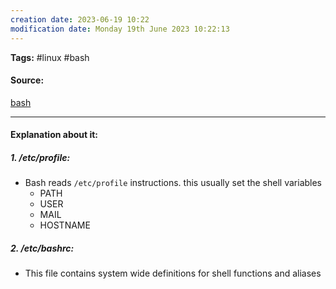 ```yaml
---
creation date: 2023-06-19 10:22
modification date: Monday 19th June 2023 10:22:13
---
```


**Tags:** #linux #bash 

#### Source:
[bash](https://tldp.org/LDP/Bash-Beginners-Guide/html/sect_03_01.html)

--------------------------------------

#### Explanation about it:

##### 1. /etc/profile:

* Bash reads `/etc/profile` instructions. this usually set the shell variables 
	* PATH
	* USER
	* MAIL
	* HOSTNAME


##### 2. /etc/bashrc:

* This file contains system wide definitions for shell functions and aliases